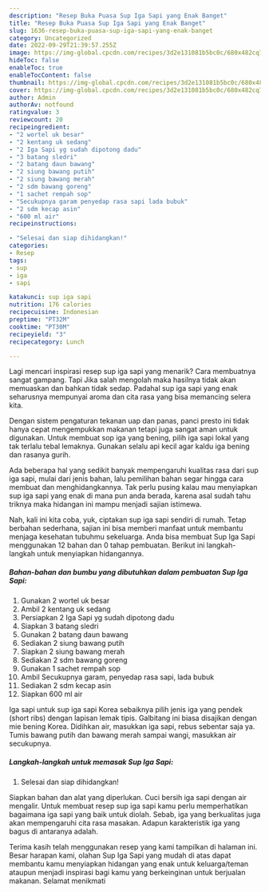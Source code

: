 ```yaml
---
description: "Resep Buka Puasa Sup Iga Sapi yang Enak Banget"
title: "Resep Buka Puasa Sup Iga Sapi yang Enak Banget"
slug: 1636-resep-buka-puasa-sup-iga-sapi-yang-enak-banget
category: Uncategorized
date: 2022-09-29T21:39:57.255Z
image: https://img-global.cpcdn.com/recipes/3d2e131081b5bc0c/680x482cq70/sup-iga-sapi-foto-resep-utama.jpg
hideToc: false
enableToc: true
enableTocContent: false
thumbnail: https://img-global.cpcdn.com/recipes/3d2e131081b5bc0c/680x482cq70/sup-iga-sapi-foto-resep-utama.jpg
cover: https://img-global.cpcdn.com/recipes/3d2e131081b5bc0c/680x482cq70/sup-iga-sapi-foto-resep-utama.jpg
author: Admin
authorAv: notfound
ratingvalue: 3
reviewcount: 20
recipeingredient:
- "2 wortel uk besar"
- "2 kentang uk sedang"
- "2 Iga Sapi yg sudah dipotong dadu"
- "3 batang sledri"
- "2 batang daun bawang"
- "2 siung bawang putih"
- "2 siung bawang merah"
- "2 sdm bawang goreng"
- "1 sachet rempah sop"
- "Secukupnya garam penyedap rasa sapi lada bubuk"
- "2 sdm kecap asin"
- "600 ml air"
recipeinstructions:

- "Selesai dan siap dihidangkan!"
categories:
- Resep
tags:
- sup
- iga
- sapi

katakunci: sup iga sapi 
nutrition: 176 calories
recipecuisine: Indonesian
preptime: "PT32M"
cooktime: "PT30M"
recipeyield: "3"
recipecategory: Lunch

---
```



Lagi mencari inspirasi resep sup iga sapi yang menarik? Cara membuatnya sangat gampang. Tapi Jika salah mengolah maka hasilnya tidak akan memuaskan dan bahkan tidak sedap. Padahal sup iga sapi yang enak seharusnya mempunyai aroma dan cita rasa yang bisa memancing selera kita.


Dengan sistem pengaturan tekanan uap dan panas, panci presto ini tidak hanya cepat mengempukkan makanan tetapi juga sangat aman untuk digunakan. Untuk membuat sop iga yang bening, pilih iga sapi lokal yang tak terlalu tebal lemaknya. Gunakan selalu api kecil agar kaldu iga bening dan rasanya gurih.

Ada beberapa hal yang sedikit banyak mempengaruhi kualitas rasa dari sup iga sapi, mulai dari jenis bahan, lalu pemilihan bahan segar hingga cara membuat dan menghidangkannya. Tak perlu pusing kalau mau menyiapkan sup iga sapi yang enak di mana pun anda berada, karena asal sudah tahu triknya maka hidangan ini mampu menjadi sajian istimewa.


Nah, kali ini kita coba, yuk, ciptakan sup iga sapi sendiri di rumah. Tetap berbahan sederhana, sajian ini bisa memberi manfaat untuk membantu menjaga kesehatan tubuhmu sekeluarga. Anda bisa membuat Sup Iga Sapi menggunakan 12 bahan dan 0 tahap pembuatan. Berikut ini langkah-langkah untuk menyiapkan hidangannya.

<!--inarticleads1-->

##### Bahan-bahan dan bumbu yang dibutuhkan dalam pembuatan Sup Iga Sapi:

1. Gunakan 2 wortel uk besar
1. Ambil 2 kentang uk sedang
1. Persiapkan 2 Iga Sapi yg sudah dipotong dadu
1. Siapkan 3 batang sledri
1. Gunakan 2 batang daun bawang
1. Sediakan 2 siung bawang putih
1. Siapkan 2 siung bawang merah
1. Sediakan 2 sdm bawang goreng
1. Gunakan 1 sachet rempah sop
1. Ambil Secukupnya garam, penyedap rasa sapi, lada bubuk
1. Sediakan 2 sdm kecap asin
1. Siapkan 600 ml air


Iga sapi untuk sup iga sapi Korea sebaiknya pilih jenis iga yang pendek (short ribs) dengan lapisan lemak tipis. Galbitang ini biasa disajikan dengan mie bening Korea. Didihkan air, masukkan iga sapi, rebus sebentar saja ya. Tumis bawang putih dan bawang merah sampai wangi, masukkan air secukupnya. 

<!--inarticleads2-->

##### Langkah-langkah untuk memasak Sup Iga Sapi:


1. Selesai dan siap dihidangkan!

Siapkan bahan dan alat yang diperlukan. Cuci bersih iga sapi dengan air mengalir. Untuk membuat resep sup iga sapi kamu perlu memperhatikan bagaimana iga sapi yang baik untuk diolah. Sebab, iga yang berkualitas juga akan mempengaruhi cita rasa masakan. Adapun karakteristik iga yang bagus di antaranya adalah. 

Terima kasih telah menggunakan resep yang kami tampilkan di halaman ini. Besar harapan kami, olahan Sup Iga Sapi yang mudah di atas dapat membantu kamu menyiapkan hidangan yang enak untuk keluarga/teman ataupun menjadi inspirasi bagi kamu yang berkeinginan untuk berjualan makanan. Selamat menikmati
